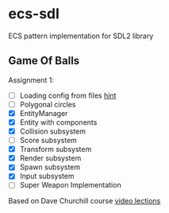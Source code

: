 # ecs-sdl

ECS pattern implementation for SDL2 library

## Game Of Balls

Assignment 1:
- [ ] Loading config from files [hint](https://youtu.be/b-zZXFObb2o?si=rioryb1QRjwuIIjv&t=5602)
- [ ] Polygonal circles
- [x] EntityManager
- [x] Entity with components
- [x] Collision subsystem
- [ ] Score subsystem
- [x] Transform subsystem
- [x] Render subsystem
- [x] Spawn subsystem
- [x] Input subsystem
- [ ] Super Weapon Implementation

Based on Dave Churchill course [video lections](https://www.youtube.com/watch?v=hngvIDUMD88&list=PL_xRyXins849E1WPuutEApdyTa0Bfxhzq) 